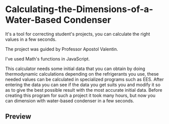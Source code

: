 # Calculating-the-Dimensions-of-a-Water-Based Condenser
It's a tool for correcting student's projects, you can calculate the right values in a few seconds.

The project was guided by Professor Apostol Valentin. 

I've used Math's functions in JavaScript.

This calculator needs some initial data that you can obtain by doing thermodynamic calculations depending on the refrigerants you use, these needed values can be calculated in specialized programs such as EES.
After entering the data you can see if the data you get suits you and modify it so as to give the best possible result with the most accurate initial data.
Before creating this program for such a project it took many hours, but now you can dimension with water-based condenser in a few seconds.


## Preview

